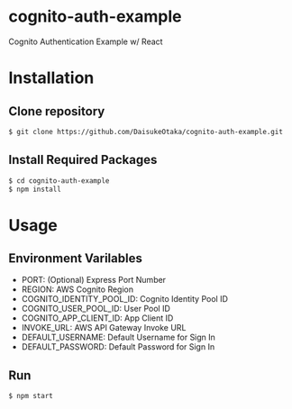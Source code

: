# cognito-auth-example
Cognito Authentication Example w/ React

# Installation

## Clone repository

```bash
$ git clone https://github.com/DaisukeOtaka/cognito-auth-example.git
```

## Install Required Packages

```bash
$ cd cognito-auth-example
$ npm install
```

# Usage

## Environment Varilables
- PORT: (Optional) Express Port Number
- REGION: AWS Cognito Region
- COGNITO_IDENTITY_POOL_ID: Cognito Identity Pool ID
- COGNITO_USER_POOL_ID: User Pool ID
- COGNITO_APP_CLIENT_ID: App Client ID
- INVOKE_URL: AWS API Gateway Invoke URL
- DEFAULT_USERNAME: Default Username for Sign In
- DEFAULT_PASSWORD: Default Password for Sign In

## Run

```bash
$ npm start
```
